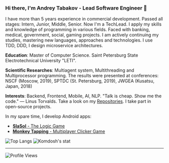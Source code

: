 ### Hi there, I'm Andrey Tabakov - Lead Software Engineer 👋
I have more than 5 years experience in commercial development. Passed all stages: Intern, Junior, Middle, Senior. Now I'm a TechLead. 
I apply my skills and knowledge of programming in various fields. Faced with banking, medical, government, social, gaming projects. I am actively continuing my studies, mastering new languages, approaches and technologies. I use TDD, DDD, I design microservice architectures.

**Education**: Master of Computer Science. Saint Petersburg State Electrotechnical University "LETI".

**Scientific Researches**: Multiagent system, Multithreading and Multiprocessor programming. The results were presented at conferences: NSCF (Moscow, 2019), SPTDC (St. Petersburg, 2019), JWGEA (Kusatsu, Japan, 2018)

**Interests**: Backend, Frontend, Mobile, AI, NLP. "Talk is cheap. Show me the code." ― Linus Torvalds. Take a look on my [Repositories](https://github.com/Komdosh?tab=repositories). I take part in open-source projects.

In my spare time, I develop Android apps:

- [**SlaSol** - The Logic Game](https://play.google.com/store/apps/details?id=com.komdosh.slasol)
- [**Monkey Tapping** - Multiplayer Clicker Game](https://play.google.com/store/apps/details?id=com.komdosh.slasol)

![Top Langs](https://github-readme-stats.vercel.app/api/top-langs/?username=komdosh&langs_count=8&layout=compact&count_private=true&exclude_repo=Komdosh.github.io)
![Komdosh's stat](https://github-readme-stats.vercel.app/api?username=Komdosh&show_icons=true&count_private=true&custom_title=Github%20Stats)

<hr />

![Profile Views](https://gpvc.arturio.dev/komdosh)

<!--
**Komdosh/Komdosh** is a ✨ _special_ ✨ repository because its `README.md` (this file) appears on your GitHub profile.

Here are some ideas to get you started:

- 🔭 I’m currently working on ...
- 🌱 I’m currently learning ...
- 👯 I’m looking to collaborate on ...
- 🤔 I’m looking for help with ...
- 💬 Ask me about ...
- 📫 How to reach me: ...
- 😄 Pronouns: ...
- ⚡ Fun fact: ...
-->
